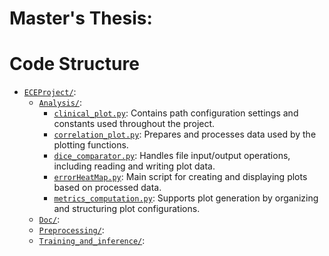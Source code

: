 # Master's Thesis: 

# Code Structure
* [`ECEProject/`](ECEProject/):
   * [`Analysis/`](ECEProject/Analysis/):
       * [`clinical_plot.py`](Project/Plot/config.py): Contains path configuration settings and constants used throughout the project.
       * [`correlation_plot.py`](Project/Plot/dataset.py): Prepares and processes data used by the plotting functions.
       * [`dice_comparator.py`](Project/Plot/file_handler.py): Handles file input/output operations, including reading and writing plot data.
       * [`errorHeatMap.py`](Project/Plot/plot_generator.py): Main script for creating and displaying plots based on processed data.
       * [`metrics_computation.py`](Project/Plot/plotting.py): Supports plot generation by organizing and structuring plot configurations.
   * [`Doc/`](ECEProject/Doc/):
   * [`Preprocessing/`](ECEProject/Saliency/):
   * [`Training_and_inference/`](ECEProject/Saliency/):

